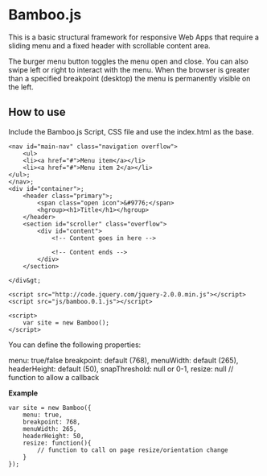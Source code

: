 Bamboo.js
=========

This is a basic structural framework for responsive Web Apps that require a sliding menu and a fixed header with scrollable content area.

The burger menu button toggles the menu open and close. You can also swipe left or right to interact with the menu.
When the browser is greater than a specified breakpoint (desktop) the menu is permanently visible on the left.

How to use
----------
Include the Bamboo.js Script, CSS file and use the index.html as the base.

    <nav id="main-nav" class="navigation overflow">
        <ul>
        <li><a href="#">Menu item</a></li>
        <li><a href="#">Menu item 2</a></li>
    </ul>;
    </nav>;
    <div id="container">;
        <header class="primary">;
            <span class="open icon">&#9776;</span>
            <hgroup><h1>Title</h1></hgroup>
        </header>
        <section id="scroller" class="overflow">
            <div id="content">
                <!-- Content goes in here -->

                <!-- Content ends -->
            </div>
        </section>

    </div&gt;

    <script src="http://code.jquery.com/jquery-2.0.0.min.js"></script>
    <script src="js/bamboo.0.1.js"></script>

    <script>
        var site = new Bamboo();
    </script>

You can define the following properties:

menu: true/false
breakpoint: default (768),
menuWidth: default (265),
headerHeight: default (50),
snapThreshold: null or 0-1,
resize: null // function to allow a callback

**Example**

    var site = new Bamboo({
        menu: true,
        breakpoint: 768,
        menuWidth: 265,
        headerHeight: 50,
        resize: function(){
            // function to call on page resize/orientation change
        }
    });


